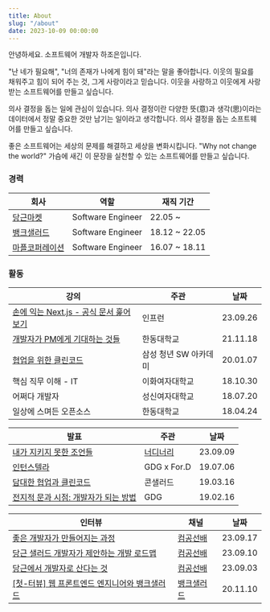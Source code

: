 ```yaml
---
title: About
slug: "/about"
date: 2023-10-09 00:00:00
---
```


안녕하세요. 소프트웨어 개발자 하조은입니다.

"난 네가 필요해", "너의 존재가 나에게 힘이 돼"라는 말을 좋아합니다. 이웃의 필요를 채워주고 힘이 되어 주는 것, 그게 사랑이라고 믿습니다. 이웃을 사랑하고 이웃에게 사랑받는 소프트웨어를 만들고 싶습니다.

의사 결정을 돕는 일에 관심이 있습니다. 의사 결정이란 다양한 뜻(意)과 생각(思)이라는 데이터에서 정말 중요한 것만 남기는 일이라고 생각합니다. 의사 결정을 돕는 소프트웨어를 만들고 싶습니다.

좋은 소프트웨어는 세상의 문제를 해결하고 세상을 변화시킵니다. "Why not change the world?" 가슴에 새긴 이 문장을 실천할 수 있는 소프트웨어를 만들고 싶습니다.

### 경력

|회사|역할|재직 기간|
|---|---|---|
| [당근마켓](https://www.daangn.com/) | Software Engineer | 22.05 ~ |
| [뱅크샐러드](https://www.banksalad.com/) | Software Engineer | 18.12 ~ 22.05 |
| [마플코퍼레이션](https://www.marpple.com/kr/) | Software Engineer | 16.07 ~ 18.11 |

### 활동

|강의|주관|날짜|
|---|---|---|
| [손에 익는 Next.js - 공식 문서 훑어보기](https://inf.run/g7L2) | 인프런 | 23.09.26 |
| [개발자가 PM에게 기대하는 것들](https://hajoeun.notion.site/PM-9d9627d3b50144b094ceb7b1e25c7d12) | 한동대학교 | 21.11.18 |
| [협업을 위한 클린코드](https://speakerdeck.com/hajoeun/200107-ssafy) | 삼성 청년 SW 아카데미 | 20.01.07 |
| 핵심 직무 이해 - IT | 이화여자대학교 | 18.10.30 |
| 어쩌다 개발자 | 성신여자대학교 | 18.07.20 |
| 일상에 스며든 오픈소스 | 한동대학교 | 18.04.24 |

|발표|주관|날짜|
|---|---|---|
| [내가 지키지 못한 조언들](https://speakerdeck.com/hajoeun/230909-ne-o-rdinary-demoday) | [너디너리](https://demoday.neordinary.co.kr/) | 23.09.09 |
| [인턴스텔라](https://speakerdeck.com/hajoeun/190706-gdg-x-for-dot-d) | GDG x For.D | 19.07.06 |
| [담대한 협업과 클린코드](https://speakerdeck.com/hajoeun/190316-con-salad) | 콘샐러드 | 19.03.16 |
| [전지적 문과 시점: 개발자가 되는 방법](https://speakerdeck.com/hajoeun/190216-gdg) | GDG | 19.02.16 |

|인터뷰|채널|날짜|
|---|---|---|
| [좋은 개발자가 만들어지는 과정](https://youtu.be/ouFkgwqE2dw?si=Wtw1Sl0Qa-tUgYyv) | [컴공선배](https://www.youtube.com/@comgongbro) | 23.09.17 |
| [당근 샐러드 개발자가 제안하는 개발 로드맵](https://youtu.be/gYPOhwi87AU?si=_fXqxbNWxfmEfH7Z) | [컴공선배](https://www.youtube.com/@comgongbro) | 23.09.10 |
| [당근에서 개발자로 산다는 것](https://youtu.be/yV4i3-uuxxw?si=LcPFuFspeIIH7far) | [컴공선배](https://www.youtube.com/@comgongbro) | 23.09.03 |
| [[첫-터뷰] 웹 프론트엔드 엔지니어와 뱅크샐러드](https://youtu.be/KCZfB2_JzlU?si=Iy5Q4iVeoRwNPE_j) | [뱅크샐러드](https://www.youtube.com/@banksalad) | 20.11.10 |
